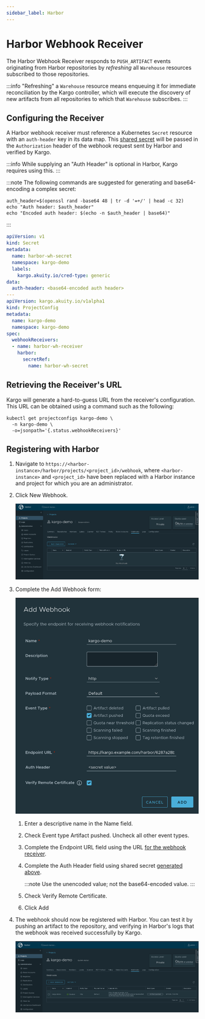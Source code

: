 ```yaml
---
sidebar_label: Harbor
---
```


# Harbor Webhook Receiver

The Harbor Webhook Receiver responds to `PUSH_ARTIFACT` events originating from
Harbor repositories by _refreshing_ all `Warehouse` resources subscribed to
those repositories.

:::info
"Refreshing" a `Warehouse` resource means enqueuing it for immediate
reconciliation by the Kargo controller, which will execute the discovery of
new artifacts from all repositories to which that `Warehouse` subscribes.
:::

## Configuring the Receiver

A Harbor webhook receiver must reference a Kubernetes `Secret` resource
with an `auth-header` key in its data map. This
[shared secret](https://en.wikipedia.org/wiki/Shared_secret) will be passed in
the `Authorization` header of the webhook request sent by Harbor and verified by
Kargo.

:::info
While supplying an "Auth Header" is optional in Harbor, Kargo requires using
this.
:::

:::note
The following commands are suggested for generating and base64-encoding a
complex secret:

```shell
auth_header=$(openssl rand -base64 48 | tr -d '=+/' | head -c 32)
echo "Auth header: $auth_header"
echo "Encoded auth header: $(echo -n $auth_header | base64)"
```
:::

```yaml
apiVersion: v1
kind: Secret
metadata:
  name: harbor-wh-secret
  namespace: kargo-demo
  labels:
    kargo.akuity.io/cred-type: generic
data:
  auth-header: <base64-encoded auth header>
---
apiVersion: kargo.akuity.io/v1alpha1
kind: ProjectConfig
metadata:
  name: kargo-demo
  namespace: kargo-demo
spec:
  webhookReceivers:
  - name: harbor-wh-receiver
    harbor:
      secretRef:
        name: harbor-wh-secret
```

## Retrieving the Receiver's URL

Kargo will generate a hard-to-guess URL from the receiver's configuration. This
URL can be obtained using a command such as the following:

```shell
kubectl get projectconfigs kargo-demo \
  -n kargo-demo \
  -o=jsonpath='{.status.webhookReceivers}'
```

## Registering with Harbor

1. Navigate to
   `https://<harbor-instance>/harbor/projects/<project_id>/webhook`, where
   `<harbor-instance>` and `<project_id>` have been replaced with a Harbor
   instance and project for which you are an administrator.

1. Click <Hlt>New Webhook</Hlt>.

    ![Webhooks View](./img/webhooks-view.png "Webhooks View")

1. Complete the <Hlt>Add Webhook</Hlt> form:

    ![Add Webhook](./img/add-webhook.png "Add Webhook")

    1. Enter a descriptive name in the <Hlt>Name</Hlt> field.

    1. Check <Hlt>Event type</Hlt> <Hlt>Artifact pushed</Hlt>. Uncheck all other
       event types.

    1. Complete the <Hlt>Endpoint URL</Hlt> field using the URL
       [for the webhook receiver](#retrieving-the-receivers-url).

    1. Complete the <Hlt>Auth Header</Hlt> field using shared secret
       [generated above](#configuring-the-receiver).

        :::note
        Use the unencoded value; not the base64-encoded value.
        :::

    1. Check <Hlt>Verify Remote Certificate</Hlt>.

    1. Click <Hlt>Add</Hlt>

1. The webhook should now be registered with Harbor. You can test it by pushing
   an artifact to the repository, and verifying in Harbor's logs that the
   webhook was received successfully by Kargo.

   ![Webhooks View After Adding Webhook](./img/webhooks-view-after-adding-webhook.png "Webhooks View After Adding Webhook")
